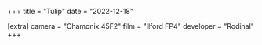 +++
title =  "Tulip"
date =  "2022-12-18"

[extra]
camera = "Chamonix 45F2"
film =  "Ilford FP4"
developer =  "Rodinal"
+++
